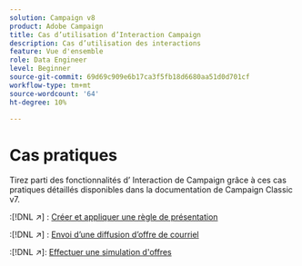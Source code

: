```yaml
---
solution: Campaign v8
product: Adobe Campaign
title: Cas d’utilisation d’Interaction Campaign
description: Cas d’utilisation des interactions
feature: Vue d'ensemble
role: Data Engineer
level: Beginner
source-git-commit: 69d69c909e6b17ca3f5fb18d6680aa51d0d701cf
workflow-type: tm+mt
source-wordcount: '64'
ht-degree: 10%

---
```


# Cas pratiques

Tirez parti des fonctionnalités d’ Interaction de Campaign grâce à ces cas pratiques détaillés disponibles dans la documentation de Campaign Classic v7.

:[!DNL :arrow_upper_right:] : [Créer et appliquer une règle de présentation](https://experienceleague.adobe.com/docs/campaign-classic/using/managing-offers/case-study/presentation-rules.html)

:[!DNL :arrow_upper_right:] : [Envoi d’une diffusion d’offre de courriel](https://experienceleague.adobe.com/docs/campaign-classic/using/managing-offers/case-study/offers-on-an-outbound-channel.html)

:[!DNL :arrow_upper_right:]: [Effectuer une simulation d&#39;offres](https://experienceleague.adobe.com/docs/campaign-classic/using/managing-offers/case-study/offers-on-an-outbound-channel.html)

